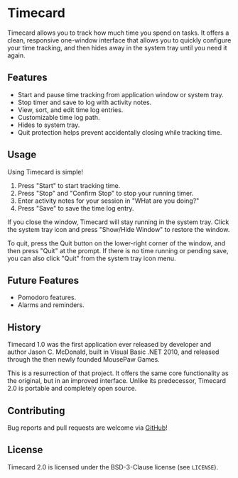 # Timecard

Timecard allows you to track how much time you spend on tasks.
It offers a clean, responsive one-window interface that allows you to
quickly configure your time tracking, and then hides away in the system tray
until you need it again.

## Features

* Start and pause time tracking from application window or system tray.
* Stop timer and save to log with activity notes.
* View, sort, and edit time log entries.
* Customizable time log path.
* Hides to system tray.
* Quit protection helps prevent accidentally closing while tracking time.

## Usage

Using Timecard is simple!

1. Press "Start" to start tracking time.
2. Press "Stop" and "Confirm Stop" to stop your running timer.
3. Enter activity notes for your session in "WHat are you doing?"
4. Press "Save" to save the time log entry.

If you close the window, Timecard will stay running in the system tray.
Click the system tray icon and press "Show/Hide Window" to restore the
window.

To quit, press the Quit button on the lower-right corner of the window,
and then press "Quit" at the prompt. If there is no time running or pending
save, you can also click "Quit" from the system tray icon menu.

## Future Features

* Pomodoro features.
* Alarms and reminders.

## History

Timecard 1.0 was the first application ever released by developer and author
Jason C. McDonald, built in Visual Basic .NET 2010, and released through
the then newly founded MousePaw Games.

This is a resurrection of that project. It offers the same core functionality
as the original, but in an improved interface. Unlike its predecessor,
Timecard 2.0 is portable and completely open source.

## Contributing

Bug reports and pull requests are welcome via
[GitHub](https://github.com/codemouse92/timecard)!

## License

Timecard 2.0 is licensed under the BSD-3-Clause license (see `LICENSE`).
